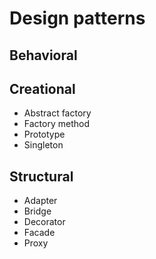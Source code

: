 # Design patterns

## Behavioral

## Creational
* Abstract factory
* Factory method
* Prototype
* Singleton

## Structural
* Adapter
* Bridge
* Decorator
* Facade
* Proxy